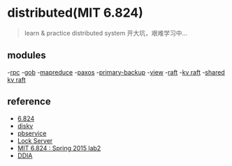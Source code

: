 # distributed(MIT 6.824)

> learn & practice distributed system
> 开大坑，艰难学习中...

## modules

-[rpc](./src/labrpc)
-[gob](./src/labgob)
-[mapreduce](./src/mr)
-[paxos](./src/paxos)
-[primary-backup](./src/pbservice)
-[view](./src/viewservice)
-[raft](./src/raft)
-[kv raft](./src/kvraft)
-[shared kv raft](./src/shardkv)

## reference

- [6.824](https://pdos.csail.mit.edu/6.824/schedule.html)
- [diskv](http://nil.csail.mit.edu/6.824/2015/labs/lab-5.html)
- [pbservice](http://nil.csail.mit.edu/6.824/2015/labs/lab-2.html)
- [Lock Server](https://pdos.csail.mit.edu/archive/6.824-2013/labs/lab-1.html)
- [MIT 6.824 : Spring 2015 lab2](https://www.cnblogs.com/yaodd/p/6086384.html)
- [DDIA](http://ddia.vonng.com/#/)